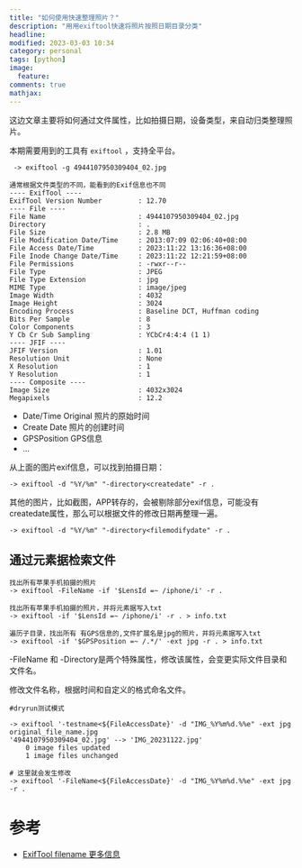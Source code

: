 ```yaml
---
title: "如何使用快速整理照片？"
description: "用用exiftool快速将照片按照日期目录分类"
headline:
modified: 2023-03-03 10:34
category: personal
tags: [python]
image:
  feature:
comments: true
mathjax:
---
```


这边文章主要将如何通过文件属性，比如拍摄日期，设备类型，来自动归类整理照片。

本期需要用到的工具有 `exiftool` ，支持全平台。

```shell
 -> exiftool -g 4944107950309404_02.jpg

通常根据文件类型的不同，能看到的Exif信息也不同
---- ExifTool ----
ExifTool Version Number         : 12.70
---- File ----
File Name                       : 4944107950309404_02.jpg
Directory                       : .
File Size                       : 2.8 MB
File Modification Date/Time     : 2013:07:09 02:06:40+08:00
File Access Date/Time           : 2023:11:22 13:16:36+08:00
File Inode Change Date/Time     : 2023:11:22 12:21:59+08:00
File Permissions                : -rwxr--r--
File Type                       : JPEG
File Type Extension             : jpg
MIME Type                       : image/jpeg
Image Width                     : 4032
Image Height                    : 3024
Encoding Process                : Baseline DCT, Huffman coding
Bits Per Sample                 : 8
Color Components                : 3
Y Cb Cr Sub Sampling            : YCbCr4:4:4 (1 1)
---- JFIF ----
JFIF Version                    : 1.01
Resolution Unit                 : None
X Resolution                    : 1
Y Resolution                    : 1
---- Composite ----
Image Size                      : 4032x3024
Megapixels                      : 12.2
```
+ Date/Time Original  照片的原始时间
+ Create Date  照片的创建时间
+ GPSPosition  GPS信息
+ ...
  

从上面的图片exif信息，可以找到拍摄日期：

```shell
-> exiftool -d "%Y/%m" "-directory<createdate" -r .
```
其他的图片，比如截图，APP转存的，会被剔除部分exif信息，可能没有createdate属性，那么可以根据文件的修改日期再整理一遍。

```shell
-> exiftool -d "%Y/%m" "-directory<filemodifydate" -r .
```

## 通过元素据检索文件

```
找出所有苹果手机拍摄的照片
-> exiftool -FileName -if '$LensId =~ /iphone/i' -r .

找出所有苹果手机拍摄的照片，并将元素据写入txt
-> exiftool -if '$LensId =~ /iphone/i' -r . > info.txt

遍历子目录，找出所有 有GPS信息的,文件扩展名是jpg的照片，并将元素据写入txt
-> exiftool -if '$GPSPosition =~ /.*/' -ext jpg -r . > info.txt
```

-FileName 和 -Directory是两个特殊属性，修改该属性，会变更实际文件目录和文件名。

修改文件名称，根据时间和自定义的格式命名文件。
```
#dryrun测试模式

-> exiftool '-testname<${FileAccessDate}' -d "IMG_%Y%m%d.%%e" -ext jpg original_file_name.jpg 
'4944107950309404_02.jpg' --> 'IMG_20231122.jpg'
    0 image files updated
    1 image files unchanged

# 这里就会发生修改
-> exiftool '-FileName<${FileAccessDate}' -d "IMG_%Y%m%d.%%e" -ext jpg -r .
```



# 参考

+ [ExifTool filename 更多信息](!https://exiftool.org/filename.html)